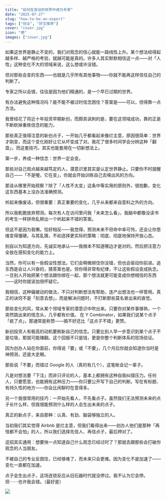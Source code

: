 ```yaml
---
title: "如何在变动的世界中成为专家"
date: "2025-07-27"
slug: "how-to-be-an-expert"
tags: ["创业", "好文推荐"]
cover: "cover.jpg"
icon: "😎"
images: ["cover.jpg"]
---
```

如果这世界是静止不变的，我们对观念的信心就能一路线性上升。某个想法经得起越多样、越严格的考验，就越可能是真的。许多人其实默默相信这一点——对「人性」这种变化不大的领域来说，这么想或许没错。



但对那些会变的东西——也就是几乎所有其他事物——你就不能再这样信任自己的判断了。



专家之所以会错，往往是因为他们精通的，是一个早已过期的世界。



有办法避免这种情况吗？能不能不被过时信念困住？答案是——可以，但得靠一点方法。



我曾经花了将近十年投资早期新创，而颇具讽刺的是，要在这领域成功，靠的正是不断砍掉重练信念的能力。



那些真正值得注意的新创点子，一开始几乎都看起来像烂主意，原因很简单：世界才刚变，而这个变化刚好让它从坏变成了对。我花了很多时间学会分辨这种「翻盘」，而这套技巧，其实也能套用在一切新想法上。



第一步，养成一种信念：世界一定会变。



那些对自己观点越来越笃定的人，潜意识里其实是认定世界静止。只要你不时提醒自己——「不是喔，它在变」，你就会开始训练自己去嗅出风的方向。



那该从哪里开始观察？除了「人性不太变」这条中等实用的原则外，很抱歉，变化这东西基本上没办法准确预测。



听起来像废话，但很重要：真正重要的变化，几乎从来都来自意料之外的方向。



所以我乾脆放弃预测。每次有人在访问里问我「未来怎么看」，我脑中都像没读书的考生一样拼命乱掰出一个听起来不错的答案。



但这不是因为我懒。恰好相反——我觉得，预测未来不但命中率可怜，还会让你思维变得僵硬。与其乱猜，不如选择更实际的策略：彻底、彻底地保持开放心态。



别自以为知道方向，先诚实地承认——我根本不知道哪边才是对的。然后把注意力全放在感知变化的能力上。



当然，你可以有一些假设性想法。它们会稍微绑住你没错，但也会驱动你前进。追东西是会让人兴奋的，猜答案也是。但你得非常有纪律，不让这些假设变成执念。
一旦别人开始把某个想法跟你绑在一起，那个想法就更可能变成你想相信的东西——这时你就该加倍怀疑它。



我相信，这种偏被动的做法，不只对判断想法有帮助，连产出想法也一样管用。真正的诀窍不是「刻意去想」，而是解决问题时，不打断那些莫名冒出来的直觉。



那些变化的风，常从某个领域专家的潜意识中吹出来。只要你对某件事够熟，一个突然跳出来的怪念头，几乎都有价值。
在 Y Combinator，如果我们说某个点子「疯了点」，那通常是称赞——搞不好还比「这点子不错」更赞。



新创投资人有极高的动机要刷新自己的信念。只要比别人早一步意识到某个点子不是垃圾，那就可能赚翻。这个回报不只是钱，更是你整个判断体系的现场验证。



因为创办人站在你面前，你得说「要」或「不要」，几个月后你就会知道你当时是神预测，还是大走眼。



那些说「不要」而错过 Google 的人（真的有几个），这笔帐会记一辈子。



凡是对想法要「下注」而非只评论的人，基本上都拥有这种自我纠错压力。任何人，只要愿意，也能拥有这种压力——你只要公开写下自己的判断。写在有标题、有持久性的地方——你会比闲聊时在意得多。



另一个我很常用的技巧：一开始先看人，不先看点子。虽然我们无法预测未来的点子长什么样，但我很能预测什么样的人会生出未来的点子。



真正的新点子，来自那种：认真、有劲、脑袋够独立的人。



当初我们其实觉得 Airbnb 是烂主意，但我们看得出来——创办人他们是那种「再怪都不会怕」的人，所以我们选择先信人、再信点子，最后押对了。



这招其实通用：想要快一点知道自己什么观念已经过时了？那就去跟那些会打破你观念的人当朋友。



不被自己的专业反困住，已经够难了，而未来只会更难。因为变化不是加速了——变化一直都在加速。



点子会生出点子，这场连锁反应从旧石器时代就没停过。我不认为它会停。
但⋯⋯也许我会错。（最好是）




![](https://prod-files-secure.s3.us-west-2.amazonaws.com/112d0858-5090-4d34-a606-b75eb8d65fd2/46476355-9cf3-4e99-9b7a-3531bc426380/1000202064.png?X-Amz-Algorithm=AWS4-HMAC-SHA256&X-Amz-Content-Sha256=UNSIGNED-PAYLOAD&X-Amz-Credential=ASIAZI2LB466X2ECUCZD%2F20250814%2Fus-west-2%2Fs3%2Faws4_request&X-Amz-Date=20250814T173447Z&X-Amz-Expires=3600&X-Amz-Security-Token=IQoJb3JpZ2luX2VjEAEaCXVzLXdlc3QtMiJGMEQCICqWo%2Br7kIPIK6tjcQybrJJncXkbpZNhO3077MDgIqcOAiA%2Bmkimmh3nH6%2B4SPMEodra3lataZZ5N5M7J%2BLKeMc44Sr%2FAwhKEAAaDDYzNzQyMzE4MzgwNSIM3%2BxMo6QiVd%2FGFbfFKtwDpxQNTjpV9f216sH1Nm93TzWmaV%2BLYwfoF5yngtaprnV5vAgtejiv4al9RM5ZjjtqS2Xw5gztbAAMbufvThDTtPj9lgH2BVKKfCZD07H8c%2FFwe9vOnLxvAnZt8%2BhIqk%2F8Pq38IjTjEhe5tDbHs1axGYwHfIoEjB3yAmb7EDJnlEovSJNX0JrrUxiPljea8k8h9ZBhKz%2BqMVvyhQiL2RZcgfJHQTmZRxZ64hDmYhFIIhtD2oRs%2BL4ZQNATewTyWY2tLNtKSSPixyDjLGIIHi1r4qXGxgPm7iEvbggQKYf13XEHfqvjjGv4E9FjAUe4iQLQW%2BWJA%2FkFnjy5EJgwyxmrUizVgPAtLlu6wH%2BbO6u3gOcuYNz55VXQ1dzTxwK9Pjkg%2BOnbBsD1c9nNKdrfDlLu9%2B88rr40xhKslYW%2FlRj4MgbRorYRW0y1Y%2Bv3ehCko%2B%2BkDeQP6F8u0JGdzl9jgSwrNVC5cwi23bkGCmkt1EH9tPONoHT0jnBwlaaOUx0gM9DTklZe3iq4PSSOnsE4bCXHps95LbQb6qV3A7WBMJ1XZoK9cwokF57Ax2DPaGeD8E2xiN1W0%2Bi3xSruFC4NEXqnNMYO4RwnvX27JzJkIkF1OVvxWQIy6%2FIKLy2Hve4w0an4xAY6pgHReaVM0qPCz6KaPEA2GkG2a8CD4ILSP9zpGNLuy8amfKXAedsLJzkP9ayKUJNvjO19eso9ZGAa5NnCmkHasNEcGz3MIW5X1xpyKhBs4hT%2FBUi1JQSj1SP2H1BDBFajlJtXuQMKHLTulsoV0Lw0QPjgE%2BElPNYZEbza8YXTilIvTXjcgKbSAaUFAJbMt1IislK1mLZ%2B%2FfwOE9j%2FF6nWdTwLV16GrY9e&X-Amz-Signature=d5dc366e3c250059448d011d540491bf58d1d996c63494f185ee1c373b306e38&X-Amz-SignedHeaders=host&x-amz-checksum-mode=ENABLED&x-id=GetObject)

